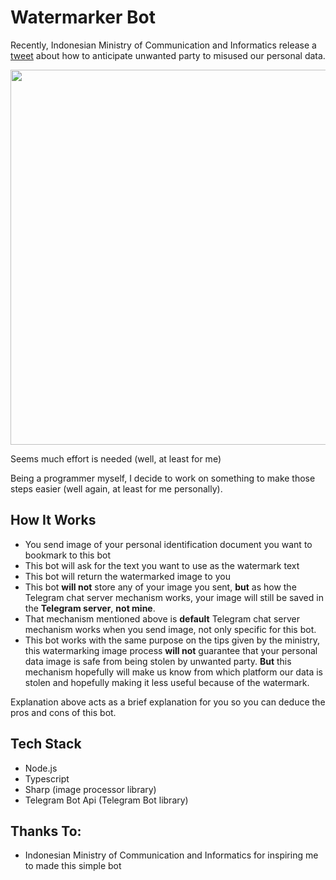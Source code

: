 # Watermarker Bot

Recently, Indonesian Ministry of Communication and Informatics release a <a href="https://twitter.com/kemkominfo/status/1432675008963170308" target="_blank">tweet</a> about how to anticipate unwanted party to misused our personal data.

<p align="center">
  <img src="https://user-images.githubusercontent.com/26041793/131439823-cbf631f9-685e-48d6-b2c2-104899386d7a.jpeg" width="600" height="600">
</p>


Seems much effort is needed (well, at least for me)

Being a programmer myself, I decide to work on something to make those steps easier (well again, at least for me personally).

## How It Works
- You send image of your personal identification document you want to bookmark to this bot
- This bot will ask for the text you want to use as the watermark text
- This bot will return the watermarked image to you
- This bot **will not** store any of your image you sent, **but** as how the Telegram chat server mechanism works, your image will still be saved in the **Telegram server**, **not mine**. 
- That mechanism mentioned above is **default** Telegram chat server mechanism works when you send image, not only specific for this bot.  
- This bot works with the same purpose on the tips given by the ministry, this watermarking image process **will not** guarantee that your personal data image is safe from being stolen by unwanted party. **But** this mechanism hopefully will make us know from which platform our data is stolen and hopefully making it less useful because of the watermark.

Explanation above acts as a brief explanation for you so you can deduce the pros and cons of this bot.

## Tech Stack
- Node.js
- Typescript
- Sharp (image processor library)
- Telegram Bot Api (Telegram Bot library)

## Thanks To:
- Indonesian Ministry of Communication and Informatics for inspiring me to made this simple bot